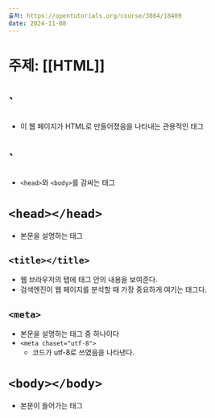 ```yaml
---
출처: https://opentutorials.org/course/3084/18409
date: 2024-11-08
---
```

# 주제: [[HTML]]
# `<!doctype html>
- 이 웹 페이지가 HTML로 만들어졌음을 나타내는 관용적인 태그
# `<html></html>
- `<head>`와 `<body>`를 감싸는 태그
# `<head></head>`
- 본문을 설명하는 태그

## `<title></title>`
- 웹 브라우저의 탭에 태그 안의 내용을 보여준다.
- 검색엔진이 웹 페이지를 분석할 때 가장 중요하게 여기는 태그다.

## `<meta>`
- 본문을 설명하는 태그 중 하나이다
- `<meta chaset="utf-8">`
	- 코드가 utf-8로 쓰였음을 나타낸다.

# `<body></body>`
- 본문이 들어가는 태그